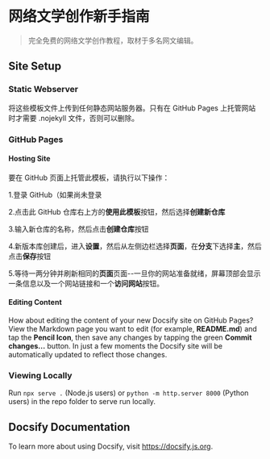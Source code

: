 # 网络文学创作新手指南

> 完全免费的网络文学创作教程，取材于多名网文编辑。

## Site Setup

### Static Webserver
将这些模板文件上传到任何静态网站服务器。只有在 GitHub Pages 上托管网站时才需要 .nojekyll 文件，否则可以删除。                        

### GitHub Pages

#### Hosting Site

要在 GitHub 页面上托管此模板，请执行以下操作：     

1.登录 GitHub（如果尚未登录

2.点击此 GitHub 仓库右上方的**使用此模板**按钮，然后选择**创建新仓库**

3.输入新仓库的名称，然后点击**创建仓库**按钮

4.新版本库创建后，进入**设置**，然后从左侧边栏选择**页面**，在**分支**下选择**主**，然后点击**保存**按钮

5.等待一两分钟并刷新相同的**页面**页面--一旦你的网站准备就绪，屏幕顶部会显示一条信息以及一个网站链接和一个**访问网站**按钮。


#### Editing Content

How about editing the content of your new Docsify site on GitHub Pages? View the Markdown page you want to edit (for example, **README.md**) and tap the **Pencil Icon**, then save any changes by tapping the green **Commit changes...** button. In just a few moments the Docsify site will be automatically updated to reflect those changes.

### Viewing Locally 
Run `npx serve .` (Node.js users) or `python -m http.server 8000` (Python users) in the repo folder to serve run locally.

## Docsify Documentation

To learn more about using Docsify, visit https://docsify.js.org.
<!--stackedit_data:
eyJoaXN0b3J5IjpbLTMxNjE4MTQyOV19
-->